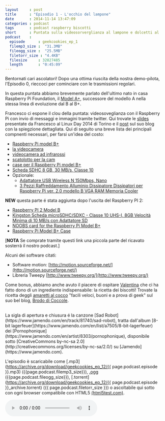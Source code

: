 ```yaml
---
layout     : post
title      : "Episodio 1 - L'occhio del lampone"
date       : 2014-11-14 13:47:09
categories : podcast
tags       : podcast raspberry biscotti
short      : Puntata sulla videosorverglianza al lampone e dolcetti al cocco
podcast    :
  episode      : geekcookies_ep_1
  filemp3_size :  "31.3MB"
  fileogg_size :  "25.5MB"
  filetorr_size : "4.4KB"
  filesize     : 32827485
  length       : "0:45:09"
---
```

 
Bentornati cari ascolatori! Dopo una ottima riuscita della nostra demo-pilota, l'Episodio 0, rieccoci per cominciare con le trasmissioni regolari.

In questa puntata abbiamo brevemente parlato dell'ultimo nato in casa Raspberry Pi Foundation, il [Model A+][raspberryaplus], successore del modello A nella stessa linea di evoluzione dal B al B+.

Francesco ci espone il clou della puntata: videosoveglianza con il Raspberry Pi con  invio di messaggi e immagini tramite twitter. Qui trovate le [slides][slidesfrancesco] presentate da Francesco al Linux Day 2014 di Torino e il [post][blogfrancesco] sul suo blog con la spiegzione dettagliata.
Qui di seguito una breve lista dei principali compnenti necessari, per farsi un'idea del costo:

<!-- more -->

- [Raspberry Pi model B+](http://geni.us/LKF)
- [la videocamera](http://geni.us/2JRH)
- [videocamera ad infrarossi](http://geni.us/1eJu)
- [scatolotto per la cam](http://geni.us/2iBe)
- [case per il Raspberry Pi model B+ ](http://geni.us/1KBK)
- [Scheda SDHC 8 GB, 30 MB/s, Classe 10](http://geni.us/3zVe)
- Opzionale:
	- [Adattatore USB Wireless N 150Mbps, Nano](http://geni.us/2N3D)
	- [3 Pezzi Raffreddamento Alluminio Dissipatore Dissipatori per Raspberry Pi ver. 2.0 modello B VGA RAM Memoria Cooler](http://geni.us/1f0w)

**NEW** questa parte é stata aggiunta dopo l'uscita del Raspberry PI 2:

- [Raspberry PI 2 Model B](http://geni.us/3wut)
- [Kingston Scheda microSDHC/SDXC - Classe 10 UHS-I, 8GB Velocità Minima di 10 MB/s con Adattatore SD](http://geni.us/3y3E)
- [NOOBS card for the Raspberry Pi Model B+ ](http://geni.us/2R9A)
- [Raspberry Pi Model B+ Case](http://geni.us/2Ehs)

[**NOTA** Se comprate tramite questi link una piccola parte del ricavato sosterrá il nostro podcast.]

Alcuni dei software citati:

* Software motion: [http://motion.sourceforge.net/](http://motion.sourceforge.net/)
* Libreria Tweepy [http://www.tweepy.org/](http://www.tweepy.org/) 

Come bonus, abbiamo anche avuto il piacere di ospitare [Valentina](https://twitter.com/valefatina) che ci ha fatto dono di un ingrediente indispensabile: la ricetta dei biscotti! Trovate la ricetta deggli [amaretti al cocco][biscottivale] "facili veloci, buoni e a prova di geek" sul suo bel blog, [Brodo di Coccole](http://www.brododicoccole.com/).

<br />
La sigla di apertura e chiusura é la canzone [Sad Robot](https://www.jamendo.com/en/track/81740/sad-robot), tratta dall'album [8-bit lagerfeuer](https://www.jamendo.com/en/list/a7505/8-bit-lagerfeuer) dei [Pornophonique](https://www.jamendo.com/en/artist/8303/pornophonique), disponibile sotto [CreativeCommons by-nc-sa 2.0](http://creativecommons.org/licenses/by-nc-sa/2.0/) su [Jamendo](https://www.jamendo.com).

L'episodio è scaricabile come [.mp3](https://archive.org/download/geekcookies_ep_12/{{ page.podcast.episode }}.mp3) ({{page.podcast.filemp3_size}}), [.ogg](https://archive.org/download/geekcookies_ep_12/{{page.podcast.episode}}.ogg) ({{page.podcast.fileogg_size}}), [.torrent](https://archive.org/download/geekcookies_ep_12/{{ page.podcast.episode }}_archive.torrent) ({{ page.podcast.filetorr_size }}) o ascoltabile qui sotto con ogni browser compatibile con HTML5 [(html5test.com)](http://html5test.com/).

<!--HTML5 audio player,see http://www.bloggerbuster.com/2012/07/how-to-add-music-player-in-blogspot.html-->
<audio preload = "metadata" controls> 
<source src="{{page.podcast.filemp3}}" /> 
If you cannot see the audio controls, your browser does not support the audio element 
</audio>

[raspberryaplus]: http://www.raspberrypi.org/products/model-a-plus/
[slidesfrancesco]: http://www.slideshare.net/cesco_78/linux-day-2014-talk-su-videosorveglianza-con-raspberry-pi
[blogfrancesco]: http://www.iltucci.com/blog/category/progetti/videosorveglianza-con-raspberry-pi/
[biscottivale]: http://www.brododicoccole.com/dolcetti-di-amaretti-al-cocco/


